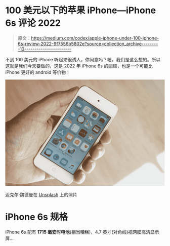 # 100 美元以下的苹果 iPhone—iPhone 6s 评论 2022

> 原文：<https://medium.com/codex/apple-iphone-under-100-iphone-6s-review-2022-9f7556b5802e?source=collection_archive---------13----------------------->

不到 100 美元的 iPhone 听起来很诱人，你同意吗？嗯，我们是这么想的。所以这就是我们今天要做的，这是 2022 年 iPhone 6s 的回顾，也是一个可能比 iPhone 更好的 android 等价物！

![](img/c144960b8b8386d8f94ae59e240cb87f.png)

迈克尔·魏德曼在 [Unsplash](https://unsplash.com?utm_source=medium&utm_medium=referral) 上的照片

# iPhone 6s 规格

iPhone 6s 配有 **1715 毫安时电池**(相当糟糕)，4.7 英寸(对角线)视网膜高清显示屏…